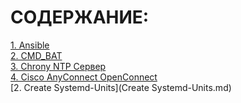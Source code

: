 # СОДЕРЖАНИЕ:  

[1. Ansible](Ansible.md)  
[2. CMD_BAT](CMD_BAT.md)  
[3. Chrony NTP Сервер](https://github.com/klochkovyaroslav/Manuals/blob/c64c329aae5a2f084b1502369db06f63857808cc/Chrony-NTP%20%D0%A1%D0%B5%D1%80%D0%B2%D0%B5%D1%80.md)  
[4. Cisco AnyConnect OpenConnect](https://github.com/klochkovyaroslav/Manuals/blob/ff1286e2b988c6eab7bddd5d5dae6e46c1b64340/Cisco%20AnyConnect%20(OpenConnect).md)  
[2. Create Systemd-Units](Create Systemd-Units.md)  


